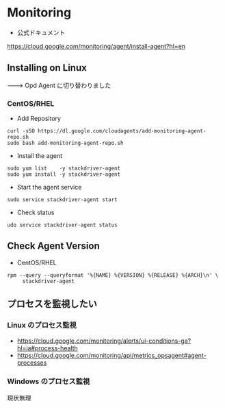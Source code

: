 # Monitoring

+ 公式ドキュメント

https://cloud.google.com/monitoring/agent/install-agent?hl=en

## Installing on Linux

---> Opd Agent に切り替わりました

### CentOS/RHEL

+ Add Repository

```
curl -sSO https://dl.google.com/cloudagents/add-monitoring-agent-repo.sh
sudo bash add-monitoring-agent-repo.sh
```

+ Install the agent

```
sudo yum list    -y stackdriver-agent
sudo yum install -y stackdriver-agent
```

+ Start the agent service

```
sudo service stackdriver-agent start
```

+ Check status

```
udo service stackdriver-agent status
```

## Check Agent Version

+ CentOS/RHEL

```
rpm --query --queryformat '%{NAME} %{VERSION} %{RELEASE} %{ARCH}\n' \
     stackdriver-agent
```

## プロセスを監視したい

### Linux のプロセス監視

+ https://cloud.google.com/monitoring/alerts/ui-conditions-ga?hl=ja#process-health
+ https://cloud.google.com/monitoring/api/metrics_opsagent#agent-processes

### Windows のプロセス監視

現状無理
